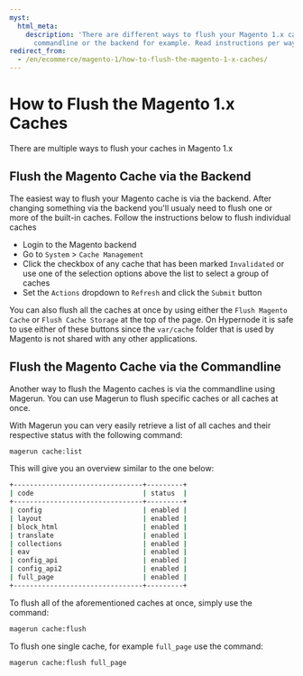 ```yaml
---
myst:
  html_meta:
    description: 'There are different ways to flush your Magento 1.x caches, via the
      commandline or the backend for example. Read instructions per way in this article. '
redirect_from:
  - /en/ecommerce/magento-1/how-to-flush-the-magento-1-x-caches/
---
```


<!-- source: https://support.hypernode.com/en/ecommerce/magento-1/how-to-flush-the-magento-1-x-caches/ -->

# How to Flush the Magento 1.x Caches

There are multiple ways to flush your caches in Magento 1.x

## Flush the Magento Cache via the Backend

The easiest way to flush your Magento cache is via the backend. After changing something via the backend you'll usualy need to flush one or more of the built-in caches. Follow the instructions below to flush individual caches

- Login to the Magento backend
- Go to `System` > `Cache Management`
- Click the checkbox of any cache that has been marked `Invalidated` or use one of the selection options above the list to select a group of caches
- Set the `Actions` dropdown to `Refresh` and click the `Submit` button

You can also flush all the caches at once by using either the `Flush Magento Cache` or `Flush Cache Storage` at the top of the page. On Hypernode it is safe to use either of these buttons since the `var/cache` folder that is used by Magento is not shared with any other applications.

## Flush the Magento Cache via the Commandline

Another way to flush the Magento caches is via the commandline using Magerun. You can use Magerun to flush specific caches or all caches at once.

With Magerun you can very easily retrieve a list of all caches and their respective status with the following command:

```bash
magerun cache:list
```

This will give you an overview similar to the one below:

```bash
+--------------------------------+---------+
| code                           | status  |
+--------------------------------+---------+
| config                         | enabled |
| layout                         | enabled |
| block_html                     | enabled |
| translate                      | enabled |
| collections                    | enabled |
| eav                            | enabled |
| config_api                     | enabled |
| config_api2                    | enabled |
| full_page                      | enabled |
+--------------------------------+---------+
```

To flush all of the aforementioned caches at once, simply use the command:

```bash
magerun cache:flush
```

To flush one single cache, for example `full_page` use the command:

```bash
magerun cache:flush full_page
```
